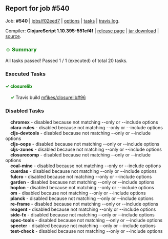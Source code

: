 ## Report for job #540

Job: **#540** | [jobs/f02eed7](https://github.com/cljs-oss/canary/commit/f02eed7c971a1187955019d360274397cbbeb654) | [options](options.edn) | [tasks](tasks.edn) | [travis log](https://travis-ci.org/cljs-oss/canary/builds/420808781).

Compiler: **ClojureScript 1.10.395-551ef4f** | [release page](https://github.com/cljs-oss/canary/releases/tag/r1.10.395-551ef4f) | [jar download](https://github.com/cljs-oss/canary/releases/download/r1.10.395-551ef4f/clojurescript-1.10.395-551ef4f.jar) | [source](https://github.com/mfikes/clojurescript/commit/551ef4f54b17ab5126df22bd1ec646657bbeb1d9).

### <b style='color:green'>☺ Summary</b>

All tasks passed! Passed 1 / 1 (executed) of total 20 tasks.

### Executed Tasks

#### <b style='color:green'>&#x2713; closurelib</b>
&nbsp;&nbsp;&nbsp;&nbsp;<b style='color:green'>&#x2713;</b> Travis build [mfikes/closurelib#96](https://travis-ci.org/mfikes/closurelib/builds/420809675)<br>

### Disabled Tasks

&nbsp;&nbsp;&nbsp;&nbsp;**chromex** - disabled because not matching --only or --include options<br>
&nbsp;&nbsp;&nbsp;&nbsp;**clara-rules** - disabled because not matching --only or --include options<br>
&nbsp;&nbsp;&nbsp;&nbsp;**cljs-devtools** - disabled because not matching --only or --include options<br>
&nbsp;&nbsp;&nbsp;&nbsp;**cljs-oops** - disabled because not matching --only or --include options<br>
&nbsp;&nbsp;&nbsp;&nbsp;**cljs-zones** - disabled because not matching --only or --include options<br>
&nbsp;&nbsp;&nbsp;&nbsp;**closurecomp** - disabled because not matching --only or --include options<br>
&nbsp;&nbsp;&nbsp;&nbsp;**coal-mine** - disabled because not matching --only or --include options<br>
&nbsp;&nbsp;&nbsp;&nbsp;**cuerdas** - disabled because not matching --only or --include options<br>
&nbsp;&nbsp;&nbsp;&nbsp;**fulcro** - disabled because not matching --only or --include options<br>
&nbsp;&nbsp;&nbsp;&nbsp;**garden** - disabled because not matching --only or --include options<br>
&nbsp;&nbsp;&nbsp;&nbsp;**hoplon** - disabled because not matching --only or --include options<br>
&nbsp;&nbsp;&nbsp;&nbsp;**om** - disabled because not matching --only or --include options<br>
&nbsp;&nbsp;&nbsp;&nbsp;**planck** - disabled because not matching --only or --include options<br>
&nbsp;&nbsp;&nbsp;&nbsp;**re-frame** - disabled because not matching --only or --include options<br>
&nbsp;&nbsp;&nbsp;&nbsp;**reagent** - disabled because not matching --only or --include options<br>
&nbsp;&nbsp;&nbsp;&nbsp;**side-fx** - disabled because not matching --only or --include options<br>
&nbsp;&nbsp;&nbsp;&nbsp;**spec-tools** - disabled because not matching --only or --include options<br>
&nbsp;&nbsp;&nbsp;&nbsp;**specter** - disabled because not matching --only or --include options<br>
&nbsp;&nbsp;&nbsp;&nbsp;**test-check** - disabled because not matching --only or --include options<br>